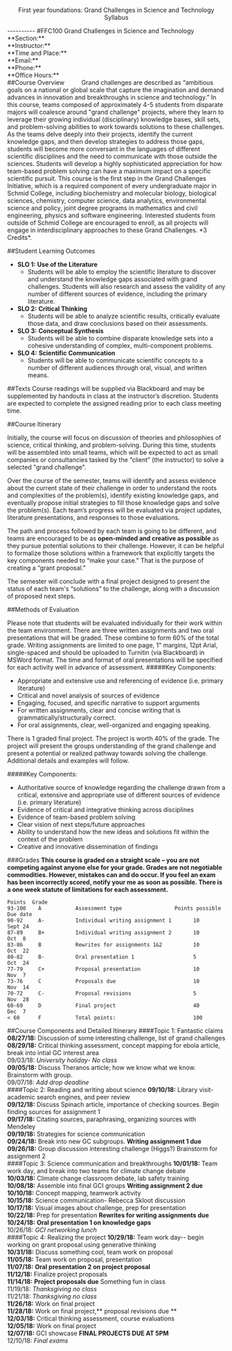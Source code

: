 <p style="text-align: center;">
First year foundations: Grand Challenges in Science and Technology Syllabus
</p>
----------
#FFC100 Grand Challenges in Science and Technology
**Section:**<br/> 
**Instructor:** <br/>
**Time and Place:**<br/> 
**Email:**<br/> 
**Phone:**<br/> 
**Office Hours:**<br/> 
##Course Overview	     
   	 
Grand challenges are described as “ambitious goals on a national or global scale that capture the imagination and demand advances in innovation and breakthroughs in science and technology.” In this course, teams composed of approximately 4-5 students from disparate majors will coalesce around "grand challenge" projects, where they learn to leverage their growing individual (disciplinary) knowledge bases, skill sets, and problem-solving abilities to work towards solutions to these challenges. As the teams delve deeply into their projects, identify the current knowledge gaps, and then develop strategies to address those gaps, students will become more conversant in the languages of different scientific disciplines and the need to communicate with those outside the sciences. Students will develop a highly sophisticated appreciation for how team-based problem solving can have a maximum impact on a specific scientific pursuit. This course is the first step in the Grand Challenges Initiative, which is a required component of every undergraduate major in Schmid College, including biochemistry and molecular biology, biological sciences, chemistry, computer science, data analytics, environmental science and policy, joint degree programs in mathematics and civil engineering, physics and software engineering. Interested students from outside of Schmid College are encouraged to enroll, as all projects will engage in interdisciplinary approaches to these Grand Challenges. *3 Credits*.

##Student Learning Outcomes
- **SLO 1:** **Use of the Literature**
	- Students will be able to employ the scientific literature to discover and understand the knowledge gaps associated with grand challenges. Students will also research and assess the validity of any number of different sources of evidence, including the primary literature.
- **SLO 2:** **Critical Thinking**
	- Students will be able to analyze scientific results, critically evaluate those data, and draw conclusions based on their assessments.
- **SLO 3:** **Conceptual Synthesis**
	- Students will be able to combine disparate knowledge sets into a cohesive understanding of complex, multi-component problems.
- **SLO 4:** **Scientific Communication**
	- Students will be able to communicate scientific concepts to a number of different audiences through oral, visual, and written means. 

##Texts
Course readings will be supplied via Blackboard and may be supplemented by handouts in class at the instructor’s discretion.  Students are expected to complete the assigned reading prior to each class meeting time. 

##Course Itinerary

Initially, the course will focus on discussion of theories and philosophies of science, critical thinking, and problem-solving. During this time, students will be assembled into small teams, which will be expected to act as small companies or consultancies tasked by the “client” (the instructor) to solve a selected "grand challenge".

Over the course of the semester, teams will identify and assess evidence about the current state of their challenge in order to understand the roots and complexities of the problem(s), identify existing knowledge gaps, and eventually propose initial strategies to fill those knowledge gaps and solve the problem(s). Each team’s progress will be evaluated via project updates, literature presentations, and responses to those evaluations.

The path and process followed by each team is going to be different, and teams are encouraged to be as **open-minded and creative as possible** as they pursue potential solutions to their challenge. However, it can be helpful to formalize those solutions within a framework that explicitly targets the key components needed to “make your case.” That is the purpose of creating a “grant proposal.”

The semester will conclude with a final project designed to present the status of each team's “solutions” to the challenge, along with a discussion of proposed next steps.

##Methods of Evaluation

Please note that students will be evaluated individually for their work within the team environment. 
There are three written assignments and two oral presentations that will be graded. These combine to form 60% of the total grade. Writing assignments are limited to one page, 1" margins, 12pt Arial, single-spaced and should be uploaded to Turnitin (via Blackboard) in MSWord format. The time and format of oral presentations will be specified for each activity well in advance of assessment.
#####Key Components: 
- Appropriate and extensive use and referencing of evidence (i.e. primary literature)
- Critical and novel analysis of sources of evidence
- Engaging, focused, and specific narrative to support arguments
- For written assignments, clear and concise writing that is grammatically/structurally correct. 
- For oral assignments, clear, well-organized and engaging speaking. 

There is 1 graded final project. The project is worth 40% of the grade. The project will present the groups understanding of the grand challenge and present a potential or realized pathway towards solving the challenge. Additional details and examples will follow. 

#####Key Components:
- Authoritative source of knowledge regarding the challenge drawn from a critical, extensive and appropriate use of different sources of evidence (i.e. primary literature)
- Evidence of critical and integrative thinking across disciplines
- Evidence of team-based problem solving
- Clear vision of next steps/future approaches
- Ability to understand how the new ideas and solutions fit within the context of the problem 
- Creative and innovative dissemination of findings

###Grades
**This course is graded on a straight scale – you are not competing against anyone else for your grade.
Grades are not negotiable commodities. However, mistakes can and do occur. If you feel an exam has been incorrectly scored, notify your me as soon as possible. There is a one week statute of limitations for each assessment.**

    Points	Grade                               
    93-100    A           Assessment type                 Points possible   Due date
    90-92     A-          Individual writing assignment 1       10          Sept 24
    87-89     B+          Individual writing assignment 2       10          Oct  8
    83-86     B           Rewrites for assignments 1&2          10          Oct  22
    80-82     B-          Oral presentation 1                   5           Oct  24
    77-79     C+          Proposal presentation                 10          Nov  7
    73-76     C           Proposals due                         10          Nov  14
    70-72     C-          Proposal revisions                    5           Nov  28
    60-69     D           Final project                         40          Dec  7
    < 60      F           Total points:                         100


##Course Components and Detailed Itinerary
####Topic 1: Fantastic claims
**08/27/18:** Discussion of some interesting challenge, list of grand challenges <br/> 
**08/29/18:** Critical thinking assessment, concept mapping for ebola article, break into intial GC interest area <br/> 
09/03/18: _University holiday- No class_<br/> 
**09/05/18:** Discuss Theranos article; how we know what we know. Brainstorm with group. <br/> 
09/07/18: _Add drop deadline_ <br/> 
####Topic 2: Reading and writing about science
**09/10/18:** Library visit- academic search engines, and peer review <br/> 
**09/12/18:** Discuss Spinach article, importance of checking sources. Begin finding sources for assignment 1 <br/>
**09/17/18:** Citating sources, paraphrasing, organizing sources with Mendeley <br/>
**09/19/18:** Strategies for science communication <br/>
**09/24/18:** Break into new GC subgroups. **Writing assignment 1 due** <br/>
**09/26/18:** Group discussion interesting challenge (Higgs?) Brainstorm for assignment 2 <br/>
####Topic 3: Science communication and breakthroughs
**10/01/18:** Team work day, and break into two teams for climate change debate <br/>
**10/03/18:** Climate change classroom debate, lab safety training <br/>
**10/08/18:** Assemble into final GCI groups **Writing assignment 2 due**<br/>
**10/10/18:** Concept mapping, teamwork activity <br/>
**10/15/18:** Science communication- Rebecca Skloot discussion <br/>
**10/17/18:** Visual images about challenge, prep for presentation<br/>
**10/22/18:** Prep for presentation **Rewrites for writing assignments due** <br/>
**10/24/18:** **Oral presentation 1 on knowledge gaps** <br/>
10/26/18: *GCI networking lunch*  <br/>
####Topic 4: Realizing the project
**10/29/18:** Team work day-- begin working on grant proposal using generative thinking <br/>
**10/31/18:** Discuss something cool, team work on proposal <br/>
**11/05/18:** Team work on proposal, presentation <br/>
**11/07/18:** **Oral presentation 2 on project proposal** <br/>
**11/12/18:** Finalize project proposals <br/>
**11/14/18:** **Project proposals due** Something fun in class <br/>
11/19/18: _Thanksgiving no class_ <br/>
11/21/18: _Thanksgiving no class_ <br/>
**11/26/18:** Work on final project <br/>
**11/28/18:** Work on final project,** proposal revisions due **<br/>
**12/03/18:** Critical thinking assessment, course evaluations <br/>
**12/05/18:** Work on final project <br/>
**12/07/18:** GCI showcase **FINAL PROJECTS DUE AT 5PM**<br/>
12/10/18: _Final exams_ <br/>



                     